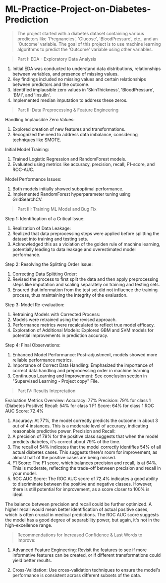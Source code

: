 # ML-Practice-Project-on-Diabetes-Prediction

>The project started with a diabetes dataset containing various predictors like 'Pregnancies', 'Glucose', 'BloodPressure', etc., and an 'Outcome' variable. The goal of this project is to use machine learning algorithms to predict the 'Outcome' variable using other variables.

>Part I: EDA - Exploratory Data Analysis

1. Initial EDA was conducted to understand data distributions, relationships between variables, and presence of missing values.
2. Key findings included no missing values and certain relationships between predictors and the outcome.
3. Identified implausible zero values in 'SkinThickness', 'BloodPressure', 'BMI', and 'Insulin'.
4. Implemented median imputation to address these zeros.

>Part II: Data Preprocessing & Feature Engineering

Handling Implausible Zero Values:
1. Explored creation of new features and transformations.
2. Recognized the need to address data imbalance, considering techniques like SMOTE.

Initial Model Training:
1. Trained Logistic Regression and RandomForest models.
2. Evaluated using metrics like accuracy, precision, recall, F1-score, and ROC-AUC.

Model Performance Issues:
1. Both models initially showed suboptimal performance.
2. Implemented RandomForest hyperparameter tuning using GridSearchCV.

>Part III: Training ML Model and Bug Fix

Step 1: Identification of a Critical Issue:
1. Realization of Data Leakage:
2. Realized that data preprocessing steps were applied before splitting the dataset into training and testing sets.
3. Acknowledged this as a violation of the golden rule of machine learning, potentially leading to data leakage and overestimated model performance.

Step 2: Resolving the Splitting Order Issue:
1. Correcting Data Splitting Order:
2. Revised the process to first split the data and then apply preprocessing steps like imputation and scaling separately on training and testing sets.
3. Ensured that information from the test set did not influence the training process, thus maintaining the integrity of the evaluation.

Step 3: Model Re-evaluation:
1. Retraining Models with Corrected Process:
2. Models were retrained using the revised approach.
3. Performance metrics were recalculated to reflect true model efficacy.
4. Exploration of Additional Models: Explored GBM and SVM models for potential improvements in prediction accuracy.

Step 4: Final Observations:
1. Enhanced Model Performance: Post-adjustment, models showed more reliable performance metrics.
2. Importance of Correct Data Handling: Emphasized the importance of correct data handling and preprocessing order in machine learning.
3. Continuous Learning and Improvement: See conclusion section in "Supervised Learning - Project copy" File.

> Part IV: Results Intepretation

Evaluation Metrics Overview:
Accuracy: 77%
Precision: 79% for class 1 (Diabetes Positive)
Recall: 54% for class 1
F1 Score: 64% for class 1
ROC AUC Score: 72.4%

1. Accuracy: At 77%, the model correctly predicts the outcome in about 3 out of 4 instances. This is a moderate level of accuracy, indicating reasonable predictive power.
Precision and Recall:
2. A precision of 79% for the positive class suggests that when the model predicts diabetes, it's correct about 79% of the time.
3. The recall of 54% indicates that the model correctly identifies 54% of all actual diabetes cases. This suggests there's room for improvement, as almost half of the positive cases are being missed.
4. F1 Score: The F1 score, which balances precision and recall, is at 64%. This is moderate, reflecting the trade-off between precision and recall in your model.
5. ROC AUC Score: The ROC AUC score of 72.4% indicates a good ability to discriminate between the positive and negative classes. However, there is still potential for improvement, as a score closer to 100% is ideal.

The balance between precision and recall could be further optimized. A higher recall would mean better identification of actual positive cases, which is often crucial in medical predictions. The ROC AUC score suggests the model has a good degree of separability power, but again, it's not in the high-excellence range.

>Recommendations for Increased Confidence & Last Words to Improve:

1. Advanced Feature Engineering: Revisit the features to see if more informative features can be created, or if different transformations could yield better results.

2. Cross-Validation: Use cross-validation techniques to ensure the model's performance is consistent across different subsets of the data.